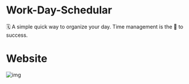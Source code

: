 # Work-Day-Schedular
🗓 A simple quick way to organize your day. Time management is the 🔑 to success.

# Website


![img](https://awesomescreenshot.s3.amazonaws.com/image/2605718/17523072-13bea815664522d4959fbbd3d1fed00f.png?X-Amz-Algorithm=AWS4-HMAC-SHA256&X-Amz-Credential=AKIAJSCJQ2NM3XLFPVKA%2F20211128%2Fus-east-1%2Fs3%2Faws4_request&X-Amz-Date=20211128T162000Z&X-Amz-Expires=28800&X-Amz-SignedHeaders=host&X-Amz-Signature=c0a245ac45d97349ee756539d5bc6af6683a8dfadb236424d18acde6358c506c)